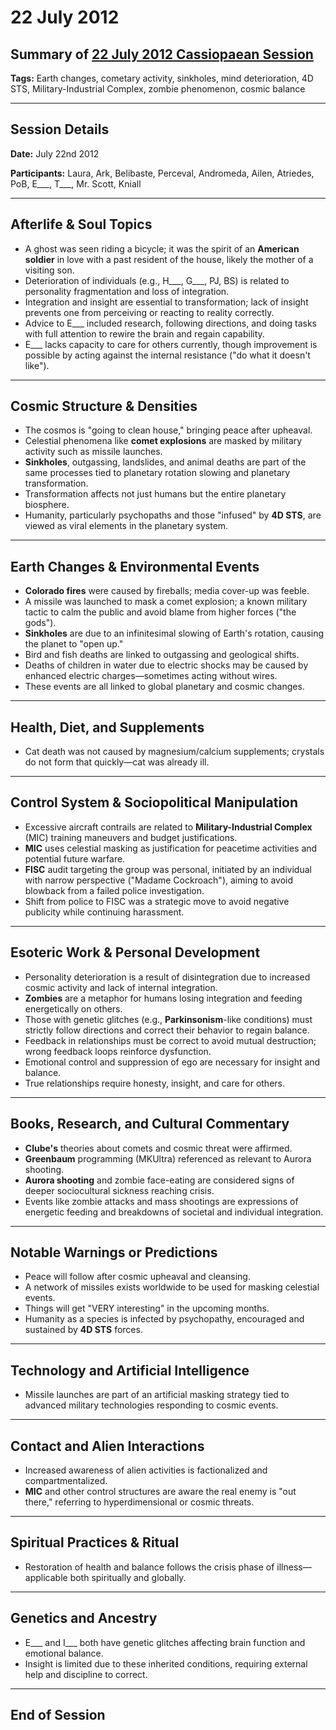 # 22 July 2012

## Summary of [22 July 2012 Cassiopaean Session](https://cassiopaea.org/forum/threads/session-22-july-2012.28561/#post-356153)

**Tags:** Earth changes, cometary activity, sinkholes, mind deterioration, 4D STS, Military-Industrial Complex, zombie phenomenon, cosmic balance

---

## Session Details

**Date:** July 22nd 2012

**Participants:** Laura, Ark, Belibaste, Perceval, Andromeda, Ailen, Atriedes, PoB, E___, T___, Mr. Scott, Kniall

---

## Afterlife & Soul Topics

- A ghost was seen riding a bicycle; it was the spirit of an **American soldier** in love with a past resident of the house, likely the mother of a visiting son.
- Deterioration of individuals (e.g., H___, G___, PJ, BS) is related to personality fragmentation and loss of integration.
- Integration and insight are essential to transformation; lack of insight prevents one from perceiving or reacting to reality correctly.
- Advice to E___ included research, following directions, and doing tasks with full attention to rewire the brain and regain capability.
- E___ lacks capacity to care for others currently, though improvement is possible by acting against the internal resistance ("do what it doesn't like").

---

## Cosmic Structure & Densities

- The cosmos is "going to clean house," bringing peace after upheaval.
- Celestial phenomena like **comet explosions** are masked by military activity such as missile launches.
- **Sinkholes**, outgassing, landslides, and animal deaths are part of the same processes tied to planetary rotation slowing and planetary transformation.
- Transformation affects not just humans but the entire planetary biosphere.
- Humanity, particularly psychopaths and those "infused" by **4D STS**, are viewed as viral elements in the planetary system.

---

## Earth Changes & Environmental Events

- **Colorado fires** were caused by fireballs; media cover-up was feeble.
- A missile was launched to mask a comet explosion; a known military tactic to calm the public and avoid blame from higher forces ("the gods").
- **Sinkholes** are due to an infinitesimal slowing of Earth's rotation, causing the planet to "open up."
- Bird and fish deaths are linked to outgassing and geological shifts.
- Deaths of children in water due to electric shocks may be caused by enhanced electric charges—sometimes acting without wires.
- These events are all linked to global planetary and cosmic changes.

---

## Health, Diet, and Supplements

- Cat death was not caused by magnesium/calcium supplements; crystals do not form that quickly—cat was already ill.

---

## Control System & Sociopolitical Manipulation

- Excessive aircraft contrails are related to **Military-Industrial Complex** (MIC) training maneuvers and budget justifications.
- **MIC** uses celestial masking as justification for peacetime activities and potential future warfare.
- **FISC** audit targeting the group was personal, initiated by an individual with narrow perspective ("Madame Cockroach"), aiming to avoid blowback from a failed police investigation.
- Shift from police to FISC was a strategic move to avoid negative publicity while continuing harassment.

---

## Esoteric Work & Personal Development

- Personality deterioration is a result of disintegration due to increased cosmic activity and lack of internal integration.
- **Zombies** are a metaphor for humans losing integration and feeding energetically on others.
- Those with genetic glitches (e.g., **Parkinsonism**-like conditions) must strictly follow directions and correct their behavior to regain balance.
- Feedback in relationships must be correct to avoid mutual destruction; wrong feedback loops reinforce dysfunction.
- Emotional control and suppression of ego are necessary for insight and balance.
- True relationships require honesty, insight, and care for others.

---

## Books, Research, and Cultural Commentary

- **Clube's** theories about comets and cosmic threat were affirmed.
- **Greenbaum** programming (MKUltra) referenced as relevant to Aurora shooting.
- **Aurora shooting** and zombie face-eating are considered signs of deeper sociocultural sickness reaching crisis.
- Events like zombie attacks and mass shootings are expressions of energetic feeding and breakdowns of societal and individual integration.

---

## Notable Warnings or Predictions

- Peace will follow after cosmic upheaval and cleansing.
- A network of missiles exists worldwide to be used for masking celestial events.
- Things will get "VERY interesting" in the upcoming months.
- Humanity as a species is infected by psychopathy, encouraged and sustained by **4D STS** forces.

---

## Technology and Artificial Intelligence

- Missile launches are part of an artificial masking strategy tied to advanced military technologies responding to cosmic events.

---

## Contact and Alien Interactions

- Increased awareness of alien activities is factionalized and compartmentalized.
- **MIC** and other control structures are aware the real enemy is "out there," referring to hyperdimensional or cosmic threats.

---

## Spiritual Practices & Ritual

- Restoration of health and balance follows the crisis phase of illness—applicable both spiritually and globally.

---

## Genetics and Ancestry

- E___ and I___ both have genetic glitches affecting brain function and emotional balance.
- Insight is limited due to these inherited conditions, requiring external help and discipline to correct.

---

## End of Session